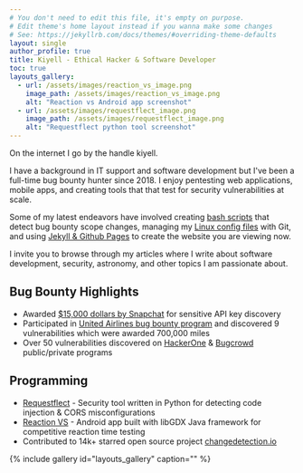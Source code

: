 ```yaml
---
# You don't need to edit this file, it's empty on purpose.
# Edit theme's home layout instead if you wanna make some changes
# See: https://jekyllrb.com/docs/themes/#overriding-theme-defaults
layout: single
author_profile: true
title: Kiyell - Ethical Hacker & Software Developer
toc: true
layouts_gallery:
  - url: /assets/images/reaction_vs_image.png
    image_path: /assets/images/reaction_vs_image.png
    alt: "Reaction vs Android app screenshot"
  - url: /assets/images/requestflect_image.png
    image_path: /assets/images/requestflect_image.png
    alt: "Requestflect python tool screenshot"
---
```


On the internet I go by the handle kiyell.

I have a background in IT support and software development but I've been a full-time bug bounty hunter since 2018. I enjoy pentesting web applications, mobile apps, and creating tools that that test for security vulnerabilities at scale. 

Some of my latest endeavors have involved creating [bash scripts](https://github.com/kiyell/h1scripts) that detect bug bounty scope changes, managing my [Linux config files](https://github.com/kiyell/dotfiles) with Git, and using [Jekyll & Github Pages](https://github.com/kiyell/kiyell.github.io) to create the website you are viewing now.

I invite you to browse through my articles where I write about software development, security, astronomy, and other topics I am passionate about.


## Bug Bounty Highlights
- Awarded [$15,000 dollars by Snapchat](https://hackerone.com/reports/911606) for sensitive API key discovery
- Participated in [United Airlines bug bounty program](https://www.united.com/ual/en/us/fly/contact/vdppolicy.html) and discovered 9 vulnerabilities which were awarded 700,000 miles
- Over 50 vulnerabilities discovered on [HackerOne](https://hackerone.com/kiyell) & [Bugcrowd](https://bugcrowd.com/kiyell) public/private programs

## Programming
- [Requestflect](https://github.com/kiyell/requestflect) - Security tool written in Python for detecting code injection & CORS misconfigurations
- [Reaction VS](https://github.com/kiyell/Reaction-VS) - Android app built with libGDX Java framework for competitive reaction time testing
- Contributed to 14k+ starred open source project [changedetection.io](https://github.com/dgtlmoon/changedetection.io)

{% include gallery id="layouts_gallery" caption="" %}


